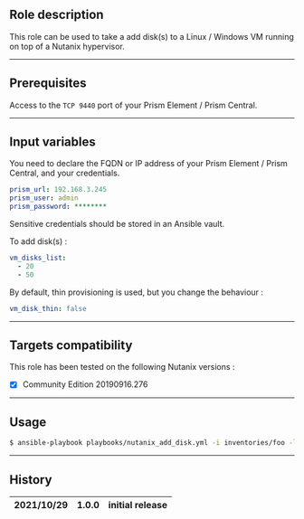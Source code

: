 ## Role description

This role can be used to take a add disk(s) to a Linux / Windows VM running on top of a Nutanix hypervisor.

------

## Prerequisites

Access to the `TCP 9440` port of your Prism Element / Prism Central. 

------

## Input variables

You need to declare the FQDN or IP address of your Prism Element / Prism Central, and your credentials.

```yaml
prism_url: 192.168.3.245
prism_user: admin
prism_password: ********
```

Sensitive credentials should be stored in an Ansible vault.

To add disk(s) :

```yaml
vm_disks_list:
  - 20
  - 50
```

By default, thin provisioning is used, but you change the behaviour :

```yaml
vm_disk_thin: false
```

------

## Targets compatibility

This role has been tested on the following Nutanix versions :
- [x] Community Edition 20190916.276

------

## Usage

```bash
$ ansible-playbook playbooks/nutanix_add_disk.yml -i inventories/foo -l bar
```

------

## History

| 2021/10/29 | 1.0.0 | initial release                                           |
| ---------- | ----- | --------------------------------------------------------- |
